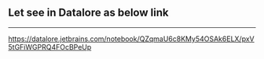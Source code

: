 ## Let see in Datalore as below link
---
https://datalore.jetbrains.com/notebook/QZqmaU6c8KMy54OSAk6ELX/pxV5tGFiWGPRQ4FOcBPeUp
